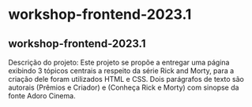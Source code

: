 # workshop-frontend-2023.1
## workshop-frontend-2023.1
Descrição do  projeto:
Este projeto se propõe a entregar uma página exibindo 3 tópicos centrais a respeito da série Rick and Morty, para a criação dele foram utilizados HTML e CSS.
Dois parágrafos de texto são autorais (Prêmios e Criador) e (Conheça Rick e Morty) com sinopse da fonte Adoro Cinema. 
